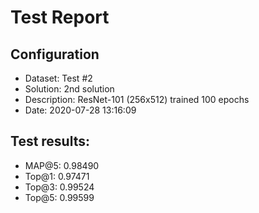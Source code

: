 # Test Report

## Configuration

 - Dataset: Test #2
 - Solution: 2nd solution
 - Description: ResNet-101 (256x512) trained 100 epochs
 - Date: 2020-07-28 13:16:09

## Test results: 

 - MAP@5:    0.98490
 - Top@1:    0.97471
 - Top@3:    0.99524
 - Top@5:    0.99599

